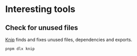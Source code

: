 # Interesting tools

## Check for unused files

[Knip](https://knip.dev) finds and fixes unused files, dependencies and exports.

```bash
pnpm dlx knip
```
